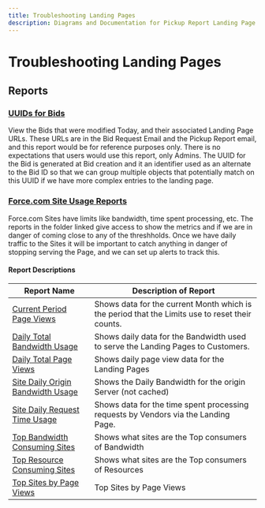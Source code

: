 ```yaml
---
title: Troubleshooting Landing Pages
description: Diagrams and Documentation for Pickup Report Landing Page.
---
```


# Troubleshooting Landing Pages

## Reports
### [UUIDs for Bids](https://roadrebel.lightning.force.com/lightning/r/Report/00O3w0000052BBOEA2/view?queryScope=userFolders)
View the Bids that were modified Today, and their associated Landing Page URLs.  These URLs are in the Bid Request Email and the Pickup Report email, and this report would be for reference purposes only.  There is no expectations that users would use this report, only Admins.  The UUID for the Bid is generated at Bid creation and it an identifier used as an alternate to the Bid ID so that we can group multiple objects that potentially match on this UUID if we have more complex entries to the landing page.

### [Force.com Site Usage Reports](https://roadrebel.lightning.force.com/lightning/r/Folder/00l3w000002ODcoAAG/view?queryScope=userFolders)
Force.com Sites have limits like bandwidth, time spent processing, etc.  The reports in the folder linked give access to show the metrics and if we are in danger of coming close to any of the threshholds.  Once we have daily traffic to the Sites it will be important to catch anything in danger of stopping serving the Page, and we can set up alerts to track this.
#### Report Descriptions

| Report Name | Description of Report |
| --- | --- |
|[Current Period Page Views](https://roadrebel.lightning.force.com/lightning/r/Report/00O3w0000052BBTEA2/view?queryScope=userFolders) | Shows data for the current Month which is the period that the Limits use to reset their counts. |
|[Daily Total Bandwidth Usage](https://roadrebel.lightning.force.com/lightning/r/Report/00O3w0000052BBTEA2/view?queryScope=userFolders) | Shows daily data for the Bandwidth used to serve the Landing Pages to Customers. |
|[Daily Total Page Views](https://roadrebel.lightning.force.com/lightning/r/Report/00O3w0000052BBTEA2/view?queryScope=userFolders) | Shows daily page view data for the Landing Pages |
|[Site Daily Origin Bandwidth Usage](https://roadrebel.lightning.force.com/lightning/r/Report/00O3w0000052BBTEA2/view?queryScope=userFolders) | Shows the Daily Bandwidth for the origin Server (not cached) |
|[Site Daily Request Time Usage](https://roadrebel.lightning.force.com/lightning/r/Report/00O3w0000052BBTEA2/view?queryScope=userFolders) | Shows data for the time spent processing requests by Vendors via the Landing Page. |
|[Top Bandwidth Consuming Sites](https://roadrebel.lightning.force.com/lightning/r/Report/00O3w0000052BBTEA2/view?queryScope=userFolders) | Shows what sites are the Top consumers of Bandwidth |
|[Top Resource Consuming Sites](https://roadrebel.lightning.force.com/lightning/r/Report/00O3w0000052BBTEA2/view?queryScope=userFolders) | Shows what sites are the Top consumers of Resources |
|[Top Sites by Page Views](https://roadrebel.lightning.force.com/lightning/r/Report/00O3w0000052BBTEA2/view?queryScope=userFolders) | Top Sites by Page Views |
